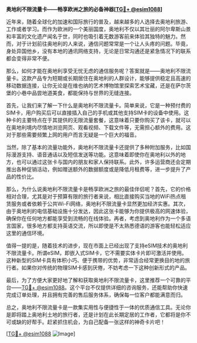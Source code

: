 **奥地利不限流量卡——畅享欧洲之旅的必备神器[[TG💪+ @esim1088](https://t.me/s/esim1088)]**

近年来，随着全球化的加速和国际旅行的普及，越来越多的人选择去奥地利旅游、工作或者学习。而作为欧洲的一个美丽国度，奥地利不仅以其壮丽的阿尔卑斯山景和丰富的文化遗产闻名于世，同时也吸引着无数游客前来体验其独特的魅力。然而，对于计划前往奥地利的人来说，通信问题常常是一个让人头疼的问题。毕竟，身处异国他乡，没有本地的通讯网络支持，无论是日常沟通还是紧急情况下的联系都会变得非常不便。

那么，如何才能在奥地利享受无忧无虑的通信服务呢？答案就是——奥地利不限流量卡。这款产品专为短期或长期居住在奥地利的人群设计，能够提供稳定且高速的移动数据连接，让你无论是在维也纳的艺术博物馆里探索艺术宝藏，还是在萨尔茨堡的小巷中品尝地道美食，都能保持与世界的无缝连接。

首先，让我们来了解一下什么是奥地利不限流量卡。简单来说，它是一种预付费的SIM卡，用户购买后可以直接插入自己的手机或其他支持SIM卡的设备中使用。这种卡的主要特点在于其提供的无限流量套餐，这意味着只要你购买了该卡，就可以在奥地利境内尽情地浏览网页、观看视频、下载文件等，无需担心额外的费用。这对于那些需要频繁上网的用户而言无疑是一个巨大的福音。

当然，除了基本的流量功能外，奥地利不限流量卡还提供了多种附加服务，比如国际漫游支持、语音通话以及短信发送等功能。这意味着即使你在奥地利以外的地方，也可以通过这张卡与国内的朋友和家人保持联系。此外，许多运营商还会定期推出各种促销活动，例如赠送额外的数据额度或是降低月租费等，进一步提升了产品的性价比。

那么，为什么说奥地利不限流量卡是畅享欧洲之旅的最佳伴侣呢？首先，它的价格相对合理，尤其是对于预算有限的旅行者来说，相比直接购买当地的WiFi热点租赁服务或者依赖于公共Wi-Fi网络，奥地利不限流量卡显然更加经济实惠。其次，由于奥地利的电信基础设施十分发达，因此这张卡能够为你提供极高的网速体验，确保你在任何地方都能享受到流畅的在线体验。再者，考虑到奥地利作为一个多语言国家，很多地方都支持英语交流，所以即使是不太熟悉德语的游客也能轻松适应这里的通信环境。

值得一提的是，随着技术的进步，现在市面上已经出现了支持eSIM技术的奥地利不限流量卡。所谓eSIM，即嵌入式SIM卡，它不需要实体卡片即可激活并使用。这种新型的SIM卡具有体积小巧、便于携带的优势，非常适合经常更换目的地的旅行者。如果你对传统的物理SIM卡感到厌倦，不妨考虑一下这种创新形式的产品。

最后，为了方便大家更好地了解和获取奥地利不限流量卡，这里推荐一个可靠的平台——[TG💪+ @esim1088](https://t.me/s/esim1088)。这个平台不仅提供详细的咨询服务，还能帮助你快速完成订单处理，并且拥有完善的售后服务体系，确保每一位客户都能满意而归。

总之，奥地利不限流量卡是一款集实用性与便捷性于一体的优质通信工具。无论你是即将踏上奥地利土地的旅行者，还是计划在此长期定居的工作者，它都将是你不可或缺的好帮手。赶紧抓住机会，为自己配备一张这样的神奇卡片吧！

[[TG💪+ @esim1088](https://t.me/s/esim1088) ![Image](https://i.postimg.cc/4NQfJmqS/Snipaste-2025-05-13-00-14-12.png)]